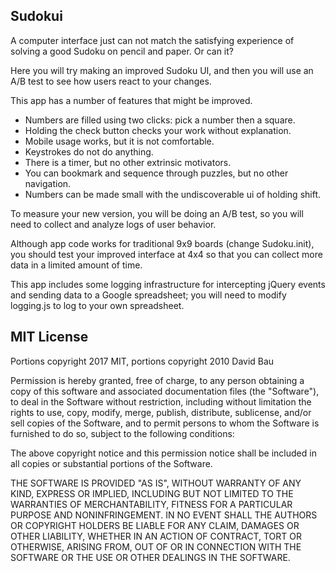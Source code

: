 Sudokui
-------

A computer interface just can not match the satisfying experience
of solving a good Sudoku on pencil and paper.  Or can it?

Here you will try making an improved Sudoku UI, and then you will use
an A/B test to see how users react to your changes.

This app has a number of features that might be improved.

- Numbers are filled using two clicks: pick a number then a square.
- Holding the check button checks your work without explanation.
- Mobile usage works, but it is not comfortable.
- Keystrokes do not do anything.
- There is a timer, but no other extrinsic motivators.
- You can bookmark and sequence through puzzles, but no other navigation.
- Numbers can be made small with the undiscoverable ui of holding shift.

To measure your new version, you will be doing an A/B test, so you
will need to collect and analyze logs of user behavior.

Although app code works for traditional 9x9 boards (change Sudoku.init),
you should test your improved interface at 4x4 so that you can collect
more data in a limited amount of time.

This app includes some logging infrastructure for intercepting jQuery
events and sending data to a Google spreadsheet; you will need to
modify logging.js to log to your own spreadsheet.


MIT License
-----------

Portions copyright 2017 MIT,
portions copyright 2010 David Bau

Permission is hereby granted, free of charge, to any person obtaining
a copy of this software and associated documentation files (the
"Software"), to deal in the Software without restriction, including
without limitation the rights to use, copy, modify, merge, publish,
distribute, sublicense, and/or sell copies of the Software, and to
permit persons to whom the Software is furnished to do so, subject to
the following conditions:

The above copyright notice and this permission notice shall be included
in all copies or substantial portions of the Software.

THE SOFTWARE IS PROVIDED "AS IS", WITHOUT WARRANTY OF ANY KIND, EXPRESS OR
IMPLIED, INCLUDING BUT NOT LIMITED TO THE WARRANTIES OF MERCHANTABILITY,
FITNESS FOR A PARTICULAR PURPOSE AND NONINFRINGEMENT. IN NO EVENT SHALL
THE AUTHORS OR COPYRIGHT HOLDERS BE LIABLE FOR ANY CLAIM, DAMAGES OR OTHER
LIABILITY, WHETHER IN AN ACTION OF CONTRACT, TORT OR OTHERWISE, ARISING
FROM, OUT OF OR IN CONNECTION WITH THE SOFTWARE OR THE USE OR OTHER
DEALINGS IN THE SOFTWARE.

